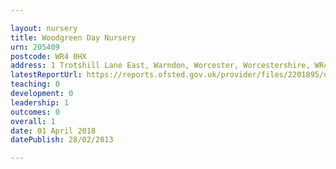 ```yaml
---

layout: nursery
title: Woodgreen Day Nursery
urn: 205409
postcode: WR4 0HX
address: 1 Trotshill Lane East, Warndon, Worcester, Worcestershire, WR4 0HX
latestReportUrl: https://reports.ofsted.gov.uk/provider/files/2201895/urn/205409.pdf
teaching: 0
development: 0
leadership: 1
outcomes: 0
overall: 1
date: 01 April 2018 
datePublish: 28/02/2013

---
```


